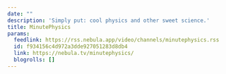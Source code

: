 ```yaml
---
date: ""
description: 'Simply put: cool physics and other sweet science.'
title: MinutePhysics
params:
  feedlink: https://rss.nebula.app/video/channels/minutephysics.rss
  id: f934156c4d972a3dde927051283d8db4
  link: https://nebula.tv/minutephysics/
  blogrolls: []
---
```

